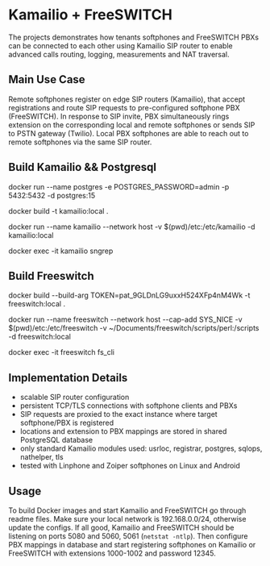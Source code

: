 # Kamailio + FreeSWITCH

The projects demonstrates how tenants softphones and FreeSWITCH PBXs can be connected to each other using Kamailio SIP router to enable advanced calls routing, logging, measurements and NAT traversal.

## Main Use Case

Remote softphones register on edge SIP routers (Kamailio), that accept registrations and route SIP requests to pre-configured softphone PBX (FreeSWITCH). In response to SIP invite, PBX simultaneously rings extension on the corresponding local and remote softphones or sends SIP to PSTN gateway (Twilio). Local PBX softphones are able to reach out to remote softphones via the same SIP router.

## Build Kamailio && Postgresql
docker run --name postgres -e POSTGRES_PASSWORD=admin -p 5432:5432 -d postgres:15

docker build -t kamailio:local .

docker run --name kamailio --network host -v $(pwd)/etc:/etc/kamailio -d kamailio:local

docker exec -it kamailio sngrep

## Build Freeswitch
docker build --build-arg TOKEN=pat_9GLDnLG9uxxH524XFp4nM4Wk -t freeswitch:local .

docker run --name freeswitch --network host --cap-add SYS_NICE -v $(pwd)/etc:/etc/freeswitch -v ~/Documents/freeswitch/scripts/perl:/scripts -d freeswitch:local

docker exec -it freeswitch fs_cli

## Implementation Details

-   scalable SIP router configuration
-   persistent TCP/TLS connections with softphone clients and PBXs
-   SIP requests are proxied to the exact instance where target softphone/PBX is registered
-   locations and extension to PBX mappings are stored in shared PostgreSQL database
-   only standard Kamailio modules used: usrloc, registrar, postgres, sqlops, nathelper, tls
-   tested with Linphone and Zoiper softphones on Linux and Android

## Usage

To build Docker images and start Kamailio and FreeSWITCH go through readme files. Make sure your local network is 192.168.0.0/24, otherwise update the configs. If all good, Kamailio and FreeSWITCH should be listening on ports 5080 and 5060, 5061 (`netstat -ntlp`). Then configure PBX mappings in database and start registering softphones on Kamailio or FreeSWITCH with extensions 1000-1002 and password 12345.
